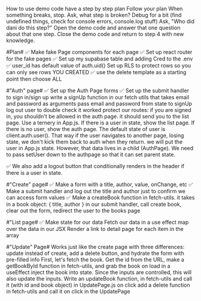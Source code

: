 How to use demo code
have a step by step plan
Follow your plan
When something breaks, stop.
Ask, what step is broken?
Debug for a bit (find undefined things, check for console errors, console.log stuff)
Ask, "Who did dani do this step?"
Open the demo code and answer that one question about that one step.
Close the demo code and return to step 4 with new knowledge.

#Plan#
✅ Make fake Page components for each page
✅ Set up react router for the fake pages
✅ Set up my supabase table and adding Cred to the .env
✅ user_id has default value of auth.uid()
Set up RLS to protect rows so you can only see rows YOU CREATED
✅ use the delete template as a starting point then choose ALL

#"Auth" page#
✅ Set up the Auth Page forms
✅ Set up the submit handler to sign in/sign up
write a signUp function in our fetch utils that takes email and password as arguments
pass email and password from state to signUp
log out user to double check it worked
protect our routes: if you are signed in, you shouldn't be allowed in the auth page. it should send you to the list page. Use a ternery in App.js. If there is a user in state, show the list page. If there is no user, show the auth page. The default state of user is client.auth.user(). That way if the user navigates to another page, losing state, we don't kick them back to auth when they return.
we will put the user in App.js state. However, that data lives in a child (AuthPage). We need to pass setUser down to the authpage so that it can set parent state.

✅ We also add a logout button that conditionally renders in the header if there is a user in state.

#"Create" page#
✅ Make a form with a title, author, value, onChange, etc
✅ Make a submit handler and log out the title and author just to confirm we can access form values
✅ Make a createBook function in fetch-utils. it takes in a book object: { title, author }
in our submit handler, call create book, clear out the form, redirect the user to the books page

#"List page#
✅ Make state for our data
Fetch our data in a use effect
map over the data in our JSX
Render a link to detail page for each item in the array

#"Update" Page#
Works just like the create page with three differences: update instead of create, add a delete button, and hydrate the form with pre-filled info
First, let's fetch the book. Get the id from the URL, make a getBookById function in fetch-utils, and grab the book on load in a useEffect
inject the book into state. Since the inputs are controlled, this will also update the inputs.
Write an updateBook function, in fetch-utils and call it (with id and book object) in UpdatePage.js on click
add a delete function in fetch-utils and call it on click in the UpdatePage